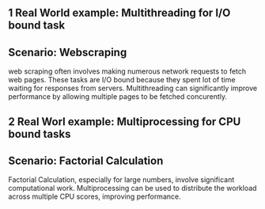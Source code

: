## 1 Real World example: Multithreading for I/O bound task

## Scenario: Webscraping

web scraping often involves making numerous network requests to fetch web pages.
These tasks are I/O bound because they spent lot of time waiting for responses from servers.
Multithreading can significantly improve performance by allowing multiple pages to be fetched concurently.



## 2 Real Worl example: Multiprocessing for CPU bound tasks

## Scenario: Factorial Calculation

Factorial Calculation, especially for large numbers, involve significant computational work.
Multiprocessing can be used to distribute the workload across multiple CPU scores, improving performance.
